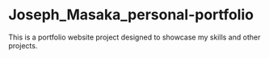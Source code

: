 # Joseph_Masaka_personal-portfolio
 This is a portfolio website project designed to showcase my skills and other  projects.
